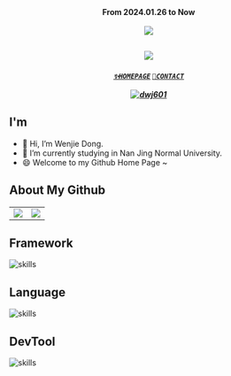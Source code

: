 <!------------ 访问人数统计 ------------>
<div align="center">
    <div><b>From 2024.01.26 to Now</b></div>
    <br />
    <img src="https://visitor-badge.laobi.icu/badge?page_id=Explorer-Dong.Explorer-Dong" />
</div>


<!------------ 动态招呼语 ------------>
<h2 align="center">
    <a href="https://git.io/typing-svg">
        <img src="https://readme-typing-svg.herokuapp.com/?lines=Hi👋+I+am+Wenjie+Dong;Nice+to+meet+you!&center=true&size=30">
    </a>
</h2>


<!------------ 个人推广地址 ------------>
<h5 align="center">
    <code><a href="https://blog.dwj601.cn/">✨HOMEPAGE</a></code>
    <code><a href="mailto:19220448@njnu.edu.cn">📧CONTACT</a></code>
    <br><br>
    <a href="https://codeforces.com/profile/dwj601">
        <img src="https://img.shields.io/badge/dwj601-pupil_1378-008000?style=for-the-badge" alt="dwj601" />
    </a>
</h5>


<!------------ 个人介绍 ------------>
## I'm
<ul>
    <li>👋 Hi, I’m Wenjie Dong.</li>
    <li>🔭 I’m currently studying in Nan Jing Normal University.</li>
    <li>😄 Welcome to my Github Home Page ~</li>
</ul>


<!------------ 所有仓库概览 ------------>
## About My Github
<table>
  <tr>
    <!-- 贡献状态 -->
    <td><center><img src="https://github-readme-stats.vercel.app/api?username=Explorer-Dong&show_icons=true&theme=solarized-light&hide_border=true"></center></td>
    <!-- 语言占比 -->
    <td><center><img src="https://github-readme-stats.vercel.app/api/top-langs/?username=Explorer-Dong&show_icons=true&theme=solarized-light&hide_border=true&hide=css,html,cmake,ejs,stylus,jupyter&exclude_repo=explorer-dong.github.io"></center></td>
  </tr>
</table>


<!-- 框架 -->
## Framework
![skills](https://skillicons.dev/icons?i=qt,tensorflow,pytorch,flask)


<!-- 语言 -->
## Language
![skills](https://skillicons.dev/icons?i=c,cpp,python,js,matlab)


<!-- 工具 -->
## DevTool
![skills](https://skillicons.dev/icons?i=git,md,latex)
